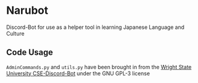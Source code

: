 # Narubot

Discord-Bot for use as a helper tool in learning Japanese Language and Culture

## Code Usage

`AdminCommands.py` and `utils.py` have been brought in from the [Wright State University CSE-Discord-Bot](https://github.com/wrightedu/CSE-Discord-Bot/tree/master) under the GNU GPL-3 license